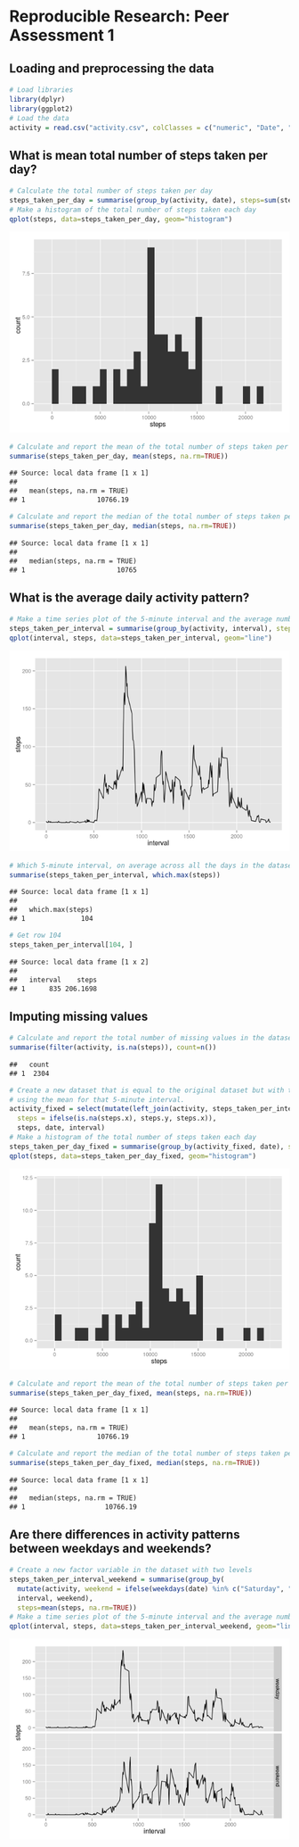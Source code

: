 # Reproducible Research: Peer Assessment 1


## Loading and preprocessing the data


```r
# Load libraries
library(dplyr)
library(ggplot2)
# Load the data
activity = read.csv("activity.csv", colClasses = c("numeric", "Date", "numeric"))
```


## What is mean total number of steps taken per day?


```r
# Calculate the total number of steps taken per day
steps_taken_per_day = summarise(group_by(activity, date), steps=sum(steps))
# Make a histogram of the total number of steps taken each day
qplot(steps, data=steps_taken_per_day, geom="histogram")
```

![](PA1_template_files/figure-html/unnamed-chunk-2-1.png) 

```r
# Calculate and report the mean of the total number of steps taken per day
summarise(steps_taken_per_day, mean(steps, na.rm=TRUE))
```

```
## Source: local data frame [1 x 1]
## 
##   mean(steps, na.rm = TRUE)
## 1                  10766.19
```

```r
# Calculate and report the median of the total number of steps taken per day
summarise(steps_taken_per_day, median(steps, na.rm=TRUE))
```

```
## Source: local data frame [1 x 1]
## 
##   median(steps, na.rm = TRUE)
## 1                       10765
```


## What is the average daily activity pattern?


```r
# Make a time series plot of the 5-minute interval and the average number of steps taken
steps_taken_per_interval = summarise(group_by(activity, interval), steps=mean(steps, na.rm=TRUE))
qplot(interval, steps, data=steps_taken_per_interval, geom="line")
```

![](PA1_template_files/figure-html/unnamed-chunk-3-1.png) 

```r
# Which 5-minute interval, on average across all the days in the dataset, contains the maximum number of steps?
summarise(steps_taken_per_interval, which.max(steps))
```

```
## Source: local data frame [1 x 1]
## 
##   which.max(steps)
## 1              104
```

```r
# Get row 104
steps_taken_per_interval[104, ]
```

```
## Source: local data frame [1 x 2]
## 
##   interval    steps
## 1      835 206.1698
```


## Imputing missing values


```r
# Calculate and report the total number of missing values in the dataset
summarise(filter(activity, is.na(steps)), count=n())
```

```
##   count
## 1  2304
```

```r
# Create a new dataset that is equal to the original dataset but with the missing data filled in, 
# using the mean for that 5-minute interval.
activity_fixed = select(mutate(left_join(activity, steps_taken_per_interval, by="interval"), 
  steps = ifelse(is.na(steps.x), steps.y, steps.x)),
  steps, date, interval)
# Make a histogram of the total number of steps taken each day
steps_taken_per_day_fixed = summarise(group_by(activity_fixed, date), steps=sum(steps))
qplot(steps, data=steps_taken_per_day_fixed, geom="histogram")
```

![](PA1_template_files/figure-html/unnamed-chunk-4-1.png) 

```r
# Calculate and report the mean of the total number of steps taken per day
summarise(steps_taken_per_day_fixed, mean(steps, na.rm=TRUE))
```

```
## Source: local data frame [1 x 1]
## 
##   mean(steps, na.rm = TRUE)
## 1                  10766.19
```

```r
# Calculate and report the median of the total number of steps taken per day
summarise(steps_taken_per_day_fixed, median(steps, na.rm=TRUE))
```

```
## Source: local data frame [1 x 1]
## 
##   median(steps, na.rm = TRUE)
## 1                    10766.19
```


## Are there differences in activity patterns between weekdays and weekends?


```r
# Create a new factor variable in the dataset with two levels
steps_taken_per_interval_weekend = summarise(group_by(
  mutate(activity, weekend = ifelse(weekdays(date) %in% c("Saturday", "Sunday"), "weekend", "weekday")),
  interval, weekend),
  steps=mean(steps, na.rm=TRUE))
# Make a time series plot of the 5-minute interval and the average number of steps taken
qplot(interval, steps, data=steps_taken_per_interval_weekend, geom="line", facets = weekend ~ .)
```

![](PA1_template_files/figure-html/unnamed-chunk-5-1.png) 
